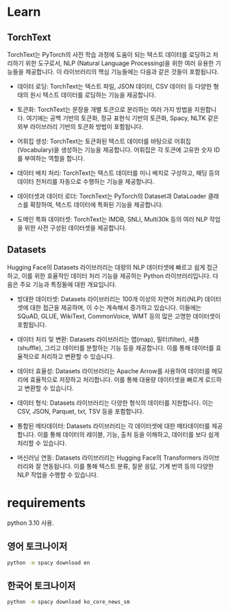 # Learn

## TorchText

TorchText는 PyTorch의 사전 학습 과정에 도움이 되는 텍스트 데이터를 로딩하고 처리하기 위한 도구로서, NLP (Natural Language Processing)을 위한 여러 유용한 기능들을 제공합니다. 이 라이브러리의 핵심 기능들에는 다음과 같은 것들이 포함됩니다. 

* 데이터 로딩: TorchText는 텍스트 파일, JSON 데이터, CSV 데이터 등 다양한 형태의 원시 텍스트 데이터를 로딩하는 기능을 제공합니다.

*  토큰화: TorchText는 문장을 개별 토큰으로 분리하는 여러 가지 방법을 지원합니다. 여기에는 공백 기반의 토큰화, 정규 표현식 기반의 토큰화, Spacy, NLTK 같은 외부 라이브러리 기반의 토큰화 방법이 포함됩니다.

* 어휘집 생성: TorchText는 토큰화된 텍스트 데이터를 바탕으로 어휘집(Vocabulary)을 생성하는 기능을 제공합니다. 어휘집은 각 토큰에 고유한 숫자 ID를 부여하는 역할을 합니다.

* 데이터 배치 처리: TorchText는 텍스트 데이터를 미니 배치로 구성하고, 패딩 등의 데이터 전처리를 자동으로 수행하는 기능을 제공합니다.

* 데이터셋과 데이터 로더: TorchText는 PyTorch의 Dataset과 DataLoader 클래스를 확장하여, 텍스트 데이터에 특화된 기능을 제공합니다.

* 도메인 특화 데이터셋: TorchText는 IMDB, SNLI, Multi30k 등의 여러 NLP 작업을 위한 사전 구성된 데이터셋을 제공합니다.


## Datasets

Hugging Face의 Datasets 라이브러리는 대량의 NLP 데이터셋에 빠르고 쉽게 접근하고, 이를 위한 효율적인 데이터 처리 기능을 제공하는 Python 라이브러리입니다. 다음은 주요 기능과 특징들에 대한 개요입니다.

* 방대한 데이터셋: Datasets 라이브러리는 100개 이상의 자연어 처리(NLP) 데이터셋에 대한 접근을 제공하며, 이 수는 계속해서 증가하고 있습니다. 이들에는 SQuAD, GLUE, WikiText, CommonVoice, WMT 등의 많은 고명한 데이터셋이 포함됩니다.

* 데이터 처리 및 변환: Datasets 라이브러리는 맵(map), 필터(filter), 셔플(shuffle), 그리고 데이터를 분할하는 기능 등을 제공합니다. 이를 통해 데이터를 효율적으로 처리하고 변환할 수 있습니다.

* 데이터 효율성: Datasets 라이브러리는 Apache Arrow를 사용하여 데이터를 메모리에 효율적으로 저장하고 처리합니다. 이를 통해 대용량 데이터셋을 빠르게 로드하고 변환할 수 있습니다.

* 데이터 형식: Datasets 라이브러리는 다양한 형식의 데이터를 지원합니다. 이는 CSV, JSON, Parquet, txt, TSV 등을 포함합니다.

* 통합된 메타데이터: Datasets 라이브러리는 각 데이터셋에 대한 메타데이터를 제공합니다. 이를 통해 데이터의 레이블, 기능, 출처 등을 이해하고, 데이터를 보다 쉽게 처리할 수 있습니다.

* 머신러닝 연동: Datasets 라이브러리는 Hugging Face의 Transformers 라이브러리와 잘 연동됩니다. 이를 통해 텍스트 분류, 질문 응답, 기계 번역 등의 다양한 NLP 작업을 수행할 수 있습니다.

# requirements

python 3.10 사용.

## 영어 토크나이저 

```bash
python -m spacy download en
```

## 한국어 토크나이저

```bash
python -m spacy download ko_core_news_sm
```

